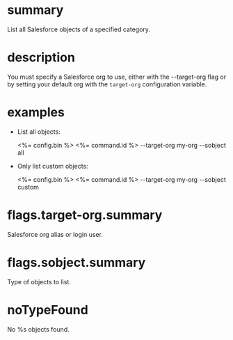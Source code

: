 # summary

List all Salesforce objects of a specified category.

# description

You must specify a Salesforce org to use, either with the --target-org flag or by setting your default org with the `target-org` configuration variable.

# examples

- List all objects:

  <%= config.bin %> <%= command.id %> --target-org my-org --sobject all

- Only list custom objects:

  <%= config.bin %> <%= command.id %> --target-org my-org --sobject custom

# flags.target-org.summary

Salesforce org alias or login user.

# flags.sobject.summary

Type of objects to list.

# noTypeFound

No %s objects found.
